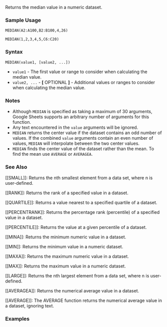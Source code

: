 Returns the median value in a numeric dataset.

### Sample Usage

`MEDIAN(A2:A100,B2:B100,4,26)`

`MEDIAN(1,2,3,4,5,C6:C20)`

### Syntax

`MEDIAN(value1, [value2, ...])`

* `value1` - The first value or range to consider when calculating the median value.
* `value2, ...` - **[** OPTIONAL **]** - Additional values or ranges to consider when calculating the median value.

### Notes

* Although `MEDIAN` is specified as taking a maximum of 30 arguments, Google Sheets supports an arbitrary number of arguments for this function.
* Any text encountered in the `value` arguments will be ignored.
* `MEDIAN` returns the center value if the dataset contains an odd number of values. If the combined `value` arguments contain an even number of values, `MEDIAN` will interpolate between the two center values.
* `MEDIAN` finds the center value of the dataset rather than the mean. To find the mean use `AVERAGE` or `AVERAGEA`.

### See Also

[[SMALL]]: Returns the nth smallest element from a data set, where n is user-defined.

[[RANK]]: Returns the rank of a specified value in a dataset.

[[QUARTILE]]: Returns a value nearest to a specified quartile of a dataset.

[[PERCENTRANK]]: Returns the percentage rank (percentile) of a specified value in a dataset.

[[PERCENTILE]]: Returns the value at a given percentile of a dataset.

[[MINA]]: Returns the minimum numeric value in a dataset.

[[MIN]]: Returns the minimum value in a numeric dataset.

[[MAXA]]: Returns the maximum numeric value in a dataset.

[[MAX]]: Returns the maximum value in a numeric dataset.

[[LARGE]]: Returns the nth largest element from a data set, where n is user-defined.

[[AVERAGEA]]: Returns the numerical average value in a dataset.

[[AVERAGE]]: The AVERAGE function returns the numerical average value in a dataset, ignoring text.

### Examples